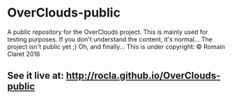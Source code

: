 # OverClouds-public
A public repository for the OverClouds project.
This is mainly used for testing purposes. If you don't understand the content, it's normal... The project isn't public yet ;)
Oh, and finally... This is under copyright: © Romain Claret 2016

## See it live at: http://rocla.github.io/OverClouds-public
